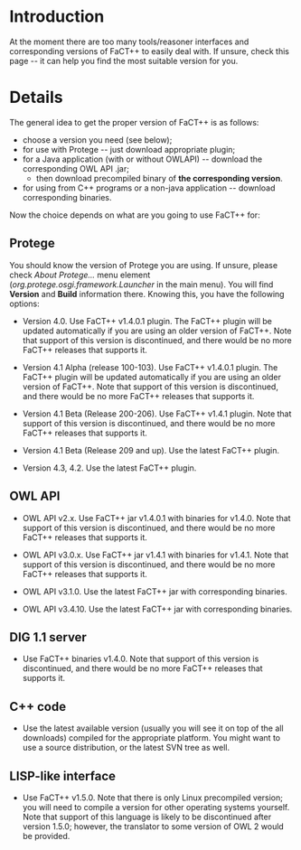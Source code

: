 # Introduction #

At the moment there are too many tools/reasoner interfaces and corresponding versions of FaCT++ to easily deal with. If unsure, check this page -- it can help you find the most suitable version for you.

# Details #

The general idea to get the proper version of FaCT++ is as follows:

  * choose a version you need (see below);
  * for use with Protege -- just download appropriate plugin;
  * for a Java application (with or without OWLAPI) -- download the corresponding OWL API .jar;
    * then download precompiled binary of **the corresponding version**.
  * for using from C++ programs or a non-java application -- download corresponding binaries.

Now the choice depends on what are you going to use FaCT++ for:

## Protege ##
You should know the version of Protege you are using. If unsure, please check _About Protege..._ menu element (_org.protege.osgi.framework.Launcher_ in the main menu). You will find **Version** and **Build** information there. Knowing this, you have the following options:

  * Version 4.0. Use FaCT++ v1.4.0.1 plugin. The FaCT++ plugin will be updated automatically if you are using an older version of FaCT++. Note that support of this version is discontinued, and there would be no more FaCT++ releases that supports it.

  * Version 4.1 Alpha (release 100-103). Use FaCT++ v1.4.0.1 plugin. The FaCT++ plugin will be updated automatically if you are using an older version of FaCT++. Note that support of this version is discontinued, and there would be no more FaCT++ releases that supports it.

  * Version 4.1 Beta (Release 200-206). Use FaCT++ v1.4.1 plugin. Note that support of this version is discontinued, and there would be no more FaCT++ releases that supports it.

  * Version 4.1 Beta (Release 209 and up). Use the latest FaCT++ plugin.

  * Version 4.3, 4.2. Use the latest FaCT++ plugin.

## OWL API ##

  * OWL API v2.x. Use FaCT++ jar v1.4.0.1 with binaries for v1.4.0. Note that support of this version is discontinued, and there would be no more FaCT++ releases that supports it.

  * OWL API v3.0.x. Use FaCT++ jar v1.4.1 with binaries for v1.4.1. Note that support of this version is discontinued, and there would be no more FaCT++ releases that supports it.

  * OWL API v3.1.0. Use the latest FaCT++ jar with corresponding binaries.

  * OWL API v3.4.10. Use the latest FaCT++ jar with corresponding binaries.

## DIG 1.1 server ##
  * Use FaCT++ binaries v1.4.0. Note that support of this version is discontinued, and there would be no more FaCT++ releases that supports it.

## C++ code ##
  * Use the latest available version (usually you will see it on top of the all downloads) compiled for the appropriate platform. You might want to use a source distribution, or the latest SVN tree as well.

## LISP-like interface ##
  * Use FaCT++ v1.5.0. Note that there is only Linux precompiled version; you will need to compile a version for other operating systems yourself. Note that support of this language is likely to be discontinued after version 1.5.0; however, the translator to some version of OWL 2 would be provided.